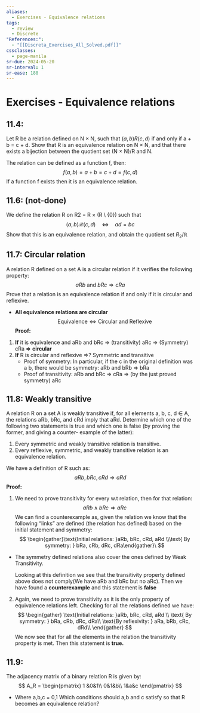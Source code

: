 ```yaml
---
aliases:
  - Exercises - Equivalence relations
tags:
  - review
  - Discrete
"References:":
  - "[[Discreta_Exercises_All_Solved.pdf]]"
cssclasses:
  - page-manila
sr-due: 2024-05-20
sr-interval: 1
sr-ease: 188
---
```

# Exercises - Equivalence relations


## 11.4:
Let R be a relation defined on N × N, such that $(a, b)R(c, d)$ if and only if a + b = c + d. 
Show that R is an equivalence relation on N × N, and that there exists a bijection between the quotient set (N × N)/R and N.

The relation can be defined as a function f, then: 
$$
f(a,b) = a + b = c+ d = f(c,d)
$$
If a function f exists then it is an equivalence relation.

## 11.6: (not-done)
We define the relation R on R2 = R × (R \\ {0}) such that
$$
(a, b) \mathcal{R}(c, d) \quad \Leftrightarrow \quad a d=b c 
$$
Show that this is an equivalence relation, and obtain the quotient set $R_2/\mathbb{R}$

## 11.7: Circular relation
A relation R defined on a set A is a circular relation if it verifies the following property: 
$$
aRb \text{ and } bRc \Rightarrow cRa $$
Prove that a relation is an equivalence relation if and only if it is circular and reflexive.

+ **All equivalence relations are circular**
$$
\text{Equivalence} \Leftrightarrow \text{Circular and Reflexive}
$$
**Proof:**
1. **If** it is equivalence and aRb and bRc => (transitivity) aRc => (Symmetry) cRa **=>** **circular**
2. **If** R is circular and reflexive =>? Symmetric and transitive 
	+ Proof of symmetry: In particular, if the c in the original definition was a b, there would be symmetry:  aRb and bRb => bRa 
	+ Proof of transitivity: aRb and bRc => cRa => (by the just proved symmetry) aRc

## 11.8: Weakly transitive
A relation R on a set A is weakly transitive if, for all elements a, b, c, d ∈ A, the relations aRb, bRc, and cRd imply that aRd. Determine which one of the following two statements is true and which one is false (by proving the former, and giving a counter- example of the latter): 
1. Every symmetric and weakly transitive relation is transitive. 
2. Every reflexive, symmetric, and weakly transitive relation is an equivalence relation.

We have a definition of R such as: 
$$
aRb, bRc, cRd \Rightarrow aRd
$$
**Proof:**
1. We need to prove transitivity for every w.t relation, then for that relation: 
$$
aRb \land bRc \Rightarrow aRc
$$
	We can find a counterexample as, given the relation we know that the following “links” are defined (the relation has defined) based on the initial statement and symmetry: 
	$$ \begin{gather}\text{Initial relations: }aRb, bRc, cRd, aRd \\\text{ By symmetry: } bRa, cRb, dRc, dRa\end{gather}\ $$
+ The symmetry defined relations also cover the ones defined by Weak Transitivity.

	Looking at this definition we see that the transitivity property defined above does not comply(We have aRb and bRc but no aRc). 
	Then we have found a **counterexample** and this statement is **false**

2. Again, we need to prove transitivity as it is the only property of equivalence relations left. 
	Checking for all the relations defined we have: 
	$$ 
	\begin{gather}
	\text{Initial relations: }aRb, bRc, cRd, aRd \\
	\text{ By symmetry: } bRa, cRb, dRc, dRa\\
	\text{By reflexivity: } aRa, bRb, cRc, dRd\\
	\end{gather} 
	$$
	We now see that for all the elements in the relation the transitivity property is met. Then this statement is **true.**

## 11.9: 
The adjacency matrix of a binary relation R is given by:
$$
A_R = 
\begin{pmatrix}
1 &0&1\\
0&1&b\\
1&a&c
\end{pmatrix}
$$
+ Where a,b,c = 0,1
Which conditions should a,b and c satisfy so that R becomes an equivalence relation?

